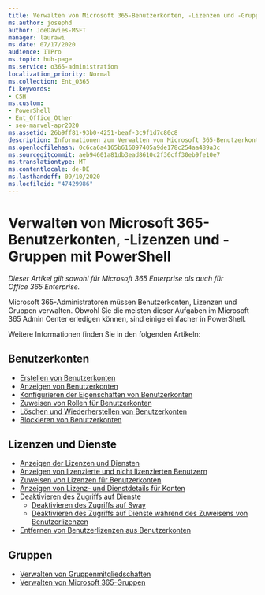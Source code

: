 ```yaml
---
title: Verwalten von Microsoft 365-Benutzerkonten, -Lizenzen und -Gruppen mit PowerShell
ms.author: josephd
author: JoeDavies-MSFT
manager: laurawi
ms.date: 07/17/2020
audience: ITPro
ms.topic: hub-page
ms.service: o365-administration
localization_priority: Normal
ms.collection: Ent_O365
f1.keywords:
- CSH
ms.custom:
- PowerShell
- Ent_Office_Other
- seo-marvel-apr2020
ms.assetid: 26b9ff81-93b0-4251-beaf-3c9f1d7c80c8
description: Informationen zum Verwalten von Microsoft 365-Benutzerkonten,-Lizenzen und-Gruppen mit PowerShell.
ms.openlocfilehash: 0c6ca6a4165b616097405a9de178c254aa489a3c
ms.sourcegitcommit: aeb94601a81db3ead8610c2f36cff30eb9fe10e7
ms.translationtype: MT
ms.contentlocale: de-DE
ms.lasthandoff: 09/10/2020
ms.locfileid: "47429986"
---
```

# <a name="manage-microsoft-365-user-accounts-licenses-and-groups-with-powershell"></a>Verwalten von Microsoft 365-Benutzerkonten, -Lizenzen und -Gruppen mit PowerShell

*Dieser Artikel gilt sowohl für Microsoft 365 Enterprise als auch für Office 365 Enterprise.*

Microsoft 365-Administratoren müssen Benutzerkonten, Lizenzen und Gruppen verwalten. Obwohl Sie die meisten dieser Aufgaben im Microsoft 365 Admin Center erledigen können, sind einige einfacher in PowerShell.

Weitere Informationen finden Sie in den folgenden Artikeln:

## <a name="user-accounts"></a>Benutzerkonten

- [Erstellen von Benutzerkonten](create-user-accounts-with-microsoft-365-powershell.md)
- [Anzeigen von Benutzerkonten](view-user-accounts-with-microsoft-365-powershell.md)
- [Konfigurieren der Eigenschaften von Benutzerkonten](configure-user-account-properties-with-microsoft-365-powershell.md)
- [Zuweisen von Rollen für Benutzerkonten](assign-roles-to-user-accounts-with-microsoft-365-powershell.md)
- [Löschen und Wiederherstellen von Benutzerkonten](delete-and-restore-user-accounts-with-microsoft-365-powershell.md)
- [Blockieren von Benutzerkonten](block-user-accounts-with-microsoft-365-powershell.md)

## <a name="licenses-and-services"></a>Lizenzen und Dienste
- [Anzeigen der Lizenzen und Diensten](view-licenses-and-services-with-microsoft-365-powershell.md)
- [Anzeigen von lizenzierte und nicht lizenzierten Benutzern](view-licensed-and-unlicensed-users-with-microsoft-365-powershell.md)
- [Zuweisen von Lizenzen für Benutzerkonten](assign-licenses-to-user-accounts-with-microsoft-365-powershell.md)
- [Anzeigen von Lizenz- und Dienstdetails für Konten](view-account-license-and-service-details-with-microsoft-365-powershell.md)
- [Deaktivieren des Zugriffs auf Dienste](disable-access-to-services-with-microsoft-365-powershell.md)
  - [Deaktivieren des Zugriffs auf Sway](disable-access-to-sway-with-microsoft-365-powershell.md)
  - [Deaktivieren des Zugriffs auf Dienste während des Zuweisens von Benutzerlizenzen](disable-access-to-services-while-assigning-user-licenses.md)
- [Entfernen von Benutzerlizenzen aus Benutzerkonten](remove-licenses-from-user-accounts-with-microsoft-365-powershell.md)

## <a name="groups"></a>Gruppen
- [Verwalten von Gruppenmitgliedschaften](maintain-group-membership-with-microsoft-365-powershell.md)
- [Verwalten von Microsoft 365-Gruppen](manage-microsoft-365-groups-with-powershell.md)
